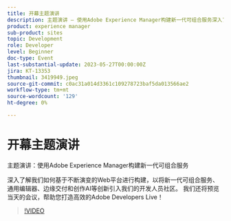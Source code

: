 ```yaml
---
title: 开幕主题演讲
description: 主题演讲 — 使用Adobe Experience Manager构建新一代可组合服务深入了解我们如何在不断演变的Web平台上构建，以将新一代可组合服务、通用编辑器、Edge交付和创作AI等新创新引入我们的开发人员社区。 我们还将预览当天的会议，帮助您打造高效的Adobe Developers Live！
product: experience manager
sub-product: sites
topic: Development
role: Developer
level: Beginner
doc-type: Event
last-substantial-update: 2023-05-27T00:00:00Z
jira: KT-13353
thumbnail: 3419949.jpeg
source-git-commit: c0ac31a014d3361c109278723baf5da013566ae2
workflow-type: tm+mt
source-wordcount: '129'
ht-degree: 0%

---
```



# 开幕主题演讲

主题演讲：使用Adobe Experience Manager构建新一代可组合服务

深入了解我们如何基于不断演变的Web平台进行构建，以将新一代可组合服务、通用编辑器、边缘交付和创作AI等创新引入我们的开发人员社区。 我们还将预览当天的会议，帮助您打造高效的Adobe Developers Live！

>[!VIDEO](https://video.tv.adobe.com/v/3419949/?learn=on)
